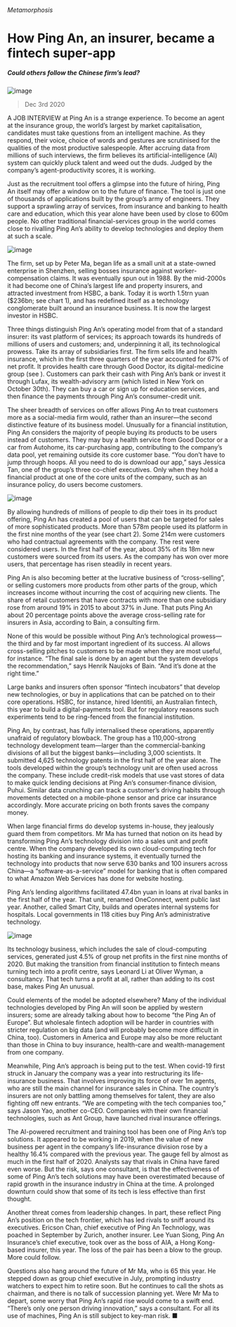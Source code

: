 ###### Metamorphosis
# How Ping An, an insurer, became a fintech super-app 
##### Could others follow the Chinese firm’s lead? 
![image](images/20201205_FND001_1.jpg) 
> Dec 3rd 2020 

A JOB INTERVIEW at Ping An is a strange experience. To become an agent at the insurance group, the world’s largest by market capitalisation, candidates must take questions from an intelligent machine. As they respond, their voice, choice of words and gestures are scrutinised for the qualities of the most productive salespeople. After accruing data from millions of such interviews, the firm believes its artificial-intelligence (AI) system can quickly pluck talent and weed out the duds. Judged by the company’s agent-productivity scores, it is working.

Just as the recruitment tool offers a glimpse into the future of hiring, Ping An itself may offer a window on to the future of finance. The tool is just one of thousands of applications built by the group’s army of engineers. They support a sprawling array of services, from insurance and banking to health care and education, which this year alone have been used by close to 600m people. No other traditional financial-services group in the world comes close to rivalling Ping An’s ability to develop technologies and deploy them at such a scale.
![image](images/20201205_FNC078_0.png) 


The firm, set up by Peter Ma, began life as a small unit at a state-owned enterprise in Shenzhen, selling bosses insurance against worker-compensation claims. It was eventually spun out in 1988. By the mid-2000s it had become one of China’s largest life and property insurers, and attracted investment from HSBC, a bank. Today it is worth 1.5trn yuan ($236bn; see chart 1), and has redefined itself as a technology conglomerate built around an insurance business. It is now the largest investor in HSBC.


Three things distinguish Ping An’s operating model from that of a standard insurer: its vast platform of services; its approach towards its hundreds of millions of users and customers; and, underpinning it all, its technological prowess. Take its array of subsidiaries first. The firm sells life and health insurance, which in the first three quarters of the year accounted for 67% of net profit. It provides health care through Good Doctor, its digital-medicine group (see ). Customers can park their cash with Ping An’s bank or invest it through Lufax, its wealth-advisory arm (which listed in New York on October 30th). They can buy a car or sign up for education services, and then finance the payments through Ping An’s consumer-credit unit.

The sheer breadth of services on offer allows Ping An to treat customers more as a social-media firm would, rather than an insurer—the second distinctive feature of its business model. Unusually for a financial institution, Ping An considers the majority of people buying its products to be users instead of customers. They may buy a health service from Good Doctor or a car from Autohome, its car-purchasing app, contributing to the company’s data pool, yet remaining outside its core customer base. “You don’t have to jump through hoops. All you need to do is download our app,” says Jessica Tan, one of the group’s three co-chief executives. Only when they hold a financial product at one of the core units of the company, such as an insurance policy, do users become customers.
![image](images/20201205_FNC004_0.png) 


By allowing hundreds of millions of people to dip their toes in its product offering, Ping An has created a pool of users that can be targeted for sales of more sophisticated products. More than 578m people used its platform in the first nine months of the year (see chart 2). Some 214m were customers who had contractual agreements with the company. The rest were considered users. In the first half of the year, about 35% of its 18m new customers were sourced from its users. As the company has won over more users, that percentage has risen steadily in recent years.

Ping An is also becoming better at the lucrative business of “cross-selling”, or selling customers more products from other parts of the group, which increases income without incurring the cost of acquiring new clients. The share of retail customers that have contracts with more than one subsidiary rose from around 19% in 2015 to about 37% in June. That puts Ping An about 20 percentage points above the average cross-selling rate for insurers in Asia, according to Bain, a consulting firm.

None of this would be possible without Ping An’s technological prowess—the third and by far most important ingredient of its success. AI allows cross-selling pitches to customers to be made when they are most useful, for instance. “The final sale is done by an agent but the system develops the recommendation,” says Henrik Naujoks of Bain. “And it’s done at the right time.”

Large banks and insurers often sponsor “fintech incubators” that develop new technologies, or buy in applications that can be patched on to their core operations. HSBC, for instance, hired Identitii, an Australian fintech, this year to build a digital-payments tool. But for regulatory reasons such experiments tend to be ring-fenced from the financial institution.

Ping An, by contrast, has fully internalised these operations, apparently unafraid of regulatory blowback. The group has a 110,000-strong technology development team—larger than the commercial-banking divisions of all but the biggest banks—including 3,000 scientists. It submitted 4,625 technology patents in the first half of the year alone. The tools developed within the group’s technology unit are often used across the company. These include credit-risk models that use vast stores of data to make quick lending decisions at Ping An’s consumer-finance division, Puhui. Similar data crunching can track a customer’s driving habits through movements detected on a mobile-phone sensor and price car insurance accordingly. More accurate pricing on both fronts saves the company money.

When large financial firms do develop systems in-house, they jealously guard them from competitors. Mr Ma has turned that notion on its head by transforming Ping An’s technology division into a sales unit and profit centre. When the company developed its own cloud-computing tech for hosting its banking and insurance systems, it eventually turned the technology into products that now serve 630 banks and 100 insurers across China—a “software-as-a-service” model for banking that is often compared to what Amazon Web Services has done for website hosting.

Ping An’s lending algorithms facilitated 47.4bn yuan in loans at rival banks in the first half of the year. That unit, renamed OneConnect, went public last year. Another, called Smart City, builds and operates internal systems for hospitals. Local governments in 118 cities buy Ping An’s administrative technology.
![image](images/20201205_FNC078_0.png) 


Its technology business, which includes the sale of cloud-computing services, generated just 4.5% of group net profits in the first nine months of 2020. But making the transition from financial institution to fintech means turning tech into a profit centre, says Leonard Li at Oliver Wyman, a consultancy. That tech turns a profit at all, rather than adding to its cost base, makes Ping An unusual.

Could elements of the model be adopted elsewhere? Many of the individual technologies developed by Ping An will soon be applied by western insurers; some are already talking about how to become “the Ping An of Europe”. But wholesale fintech adoption will be harder in countries with stricter regulation on big data (and will probably become more difficult in China, too). Customers in America and Europe may also be more reluctant than those in China to buy insurance, health-care and wealth-management from one company.

Meanwhile, Ping An’s approach is being put to the test. When covid-19 first struck in January the company was a year into restructuring its life-insurance business. That involves improving its force of over 1m agents, who are still the main channel for insurance sales in China. The country’s insurers are not only battling among themselves for talent, they are also fighting off new entrants. “We are competing with the tech companies too,” says Jason Yao, another co-CEO. Companies with their own financial technologies, such as Ant Group, have launched rival insurance offerings.

The AI-powered recruitment and training tool has been one of Ping An’s top solutions. It appeared to be working in 2019, when the value of new business per agent in the company’s life-insurance division rose by a healthy 16.4% compared with the previous year. The gauge fell by almost as much in the first half of 2020. Analysts say that rivals in China have fared even worse. But the risk, says one consultant, is that the effectiveness of some of Ping An’s tech solutions may have been overestimated because of rapid growth in the insurance industry in China at the time. A prolonged downturn could show that some of its tech is less effective than first thought.

Another threat comes from leadership changes. In part, these reflect Ping An’s position on the tech frontier, which has led rivals to sniff around its executives. Ericson Chan, chief executive of Ping An Technology, was poached in September by Zurich, another insurer. Lee Yuan Siong, Ping An Insurance’s chief executive, took over as the boss of AIA, a Hong Kong-based insurer, this year. The loss of the pair has been a blow to the group. More could follow.

Questions also hang around the future of Mr Ma, who is 65 this year. He stepped down as group chief executive in July, prompting industry watchers to expect him to retire soon. But he continues to call the shots as chairman, and there is no talk of succession planning yet. Were Mr Ma to depart, some worry that Ping An’s rapid rise would come to a swift end. “There’s only one person driving innovation,” says a consultant. For all its use of machines, Ping An is still subject to key-man risk. ■
